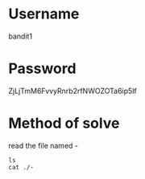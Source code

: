 # Username
bandit1
# Password
ZjLjTmM6FvvyRnrb2rfNWOZOTa6ip5If
# Method of solve
read the file named -
```
ls
cat ./-
```
